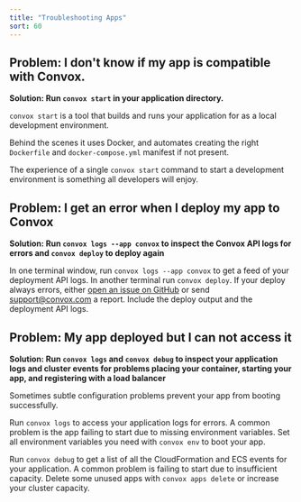 ```yaml
---
title: "Troubleshooting Apps"
sort: 60
---
```

## Problem: I don't know if my app is compatible with Convox.

**Solution: Run `convox start` in your application directory.**

`convox start` is a tool that builds and runs your application for as a local development environment.

Behind the scenes it uses Docker, and automates creating the right `Dockerfile` and `docker-compose.yml` manifest if not present.

The experience of a single `convox start` command to start a development environment is something all developers will enjoy.

## Problem: I get an error when I deploy my app to Convox

**Solution: Run `convox logs --app convox` to inspect the Convox API logs for errors and `convox deploy` to deploy again**

In one terminal window, run `convox logs --app convox` to get a feed of your deployment API logs. In another terminal run `convox deploy`. If your deploy always errors, either [open an issue on GitHub](https://github.com/convox/kernel/issues) or send support@convox.com a report. Include the deploy output and the deployment API logs.

## Problem: My app deployed but I can not access it

**Solution: Run `convox logs` and `convox debug` to inspect your application logs and cluster events for problems placing your container, starting your app, and registering with a load balancer**

Sometimes subtle configuration problems prevent your app from booting successfully.

Run `convox logs` to access your application logs for errors. A common problem is the app failing to start due to missing environment variables. Set all environment variables you need with `convox env` to boot your app.

Run `convox debug` to get a list of all the CloudFormation and ECS events for your application. A common problem is failing to start due to insufficient capacity. Delete some unused apps with `convox apps delete` or increase your cluster capacity.
